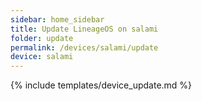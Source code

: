 ```yaml
---
sidebar: home_sidebar
title: Update LineageOS on salami
folder: update
permalink: /devices/salami/update
device: salami
---
```

{% include templates/device_update.md %}
